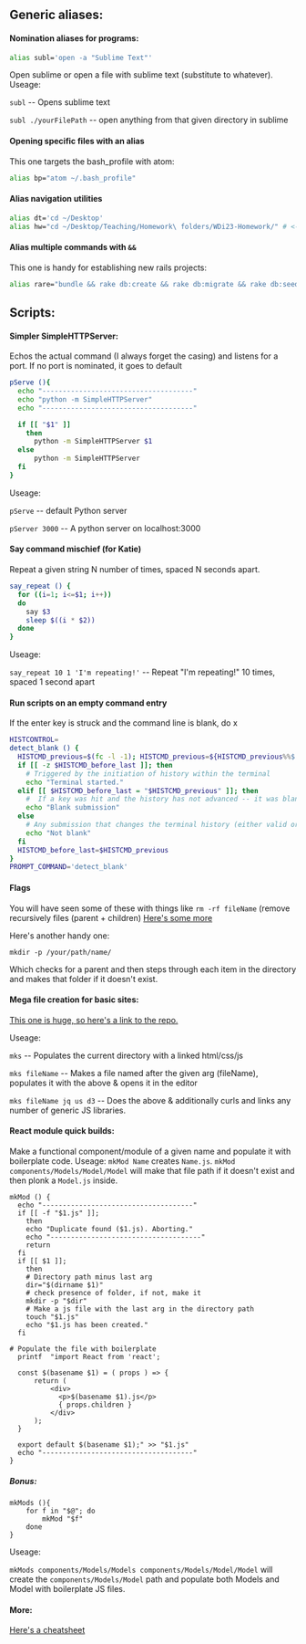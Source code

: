 ## Generic aliases:

#### Nomination aliases for programs:
```sh
alias subl='open -a "Sublime Text"'
```
Open sublime or open a file with sublime text (substitute to whatever).
Useage:

`subl` -- Opens sublime text

`subl ./yourFilePath` -- open anything from that given directory in sublime

#### Opening specific files with an alias 
This one targets the bash_profile with atom:
```sh
alias bp="atom ~/.bash_profile"
```

#### Alias navigation utilities
```sh
alias dt='cd ~/Desktop'
alias hw="cd ~/Desktop/Teaching/Homework\ folders/WDi23-Homework/" # <- Change this directory to match your local machine.
```

#### Alias multiple commands with `&&`
This one is handy for establishing new rails projects:
```sh
alias rare="bundle && rake db:create && rake db:migrate && rake db:seed && subl . && rails s" # replace 'subl' with 'atom', or your preferred editor
```

## Scripts: 

#### Simpler SimpleHTTPServer:
Echos the actual command (I always forget the casing) and listens for a port. If no port is nominated, it goes to default
```sh
pServe (){
  echo "-------------------------------------"
  echo "python -m SimpleHTTPServer"
  echo "-------------------------------------"

  if [[ "$1" ]]
    then
      python -m SimpleHTTPServer $1
  else
      python -m SimpleHTTPServer
  fi
}
```

Useage:

`pServe` -- default Python server

`pServer 3000` -- A python server on localhost:3000

#### Say command mischief (for Katie)
Repeat a given string N number of times, spaced N seconds apart.
```sh
say_repeat () {
  for ((i=1; i<=$1; i++))
  do
    say $3
    sleep $((i * $2))
  done
}
```

Useage: 

`say_repeat 10 1 'I'm repeating!'` -- Repeat "I'm repeating!" 10 times, spaced 1 second apart

#### Run scripts  on an empty command entry

If the enter key is struck and the command line is blank, do x
```sh
HISTCONTROL=
detect_blank () {
  HISTCMD_previous=$(fc -l -1); HISTCMD_previous=${HISTCMD_previous%%$'[\t ]'*}
  if [[ -z $HISTCMD_before_last ]]; then
    # Triggered by the initiation of history within the terminal
    echo "Terminal started."
  elif [[ $HISTCMD_before_last = "$HISTCMD_previous" ]]; then
    #  If a key was hit and the history has not advanced -- it was blank.
    echo "Blank submission"
  else
    # Any submission that changes the terminal history (either valid or invalid commands)
    echo "Not blank"
  fi
  HISTCMD_before_last=$HISTCMD_previous
}
PROMPT_COMMAND='detect_blank'
```

#### Flags
You will have seen some of these with things like `rm -rf fileName` (remove recursively files (parent + children)
[Here's some more](https://tldp.org/LDP/abs/html/options.html)


Here's another handy one:
```
mkdir -p /your/path/name/
``` 
Which checks for a parent and then steps through each item in the directory and makes that folder if it doesn't exist.

#### Mega file creation for basic sites:
[This one is huge, so here's a link to the repo.](https://github.com/Phoboes/mks)

Useage:

`mks` -- Populates the current directory with a linked html/css/js

`mks fileName` -- Makes a file named after the given arg (fileName), populates it with the above & opens it in the editor

`mks fileName jq us d3` -- Does the above & additionally curls and links any number of generic JS libraries.

#### React module quick builds:

Make a functional component/module of a given name and populate it with boilerplate code.
Useage: `mkMod Name` creates `Name.js`. `mkMod components/Models/Model/Model` will make that file path if it doesn't exist and then plonk a `Model.js` inside.
```
mkMod () { 
  echo "-------------------------------------"
  if [[ -f "$1.js" ]];
    then
    echo "Duplicate found ($1.js). Aborting."
    echo "-------------------------------------"
    return
  fi
  if [[ $1 ]];
    then
    # Directory path minus last arg
    dir="$(dirname $1)"
    # check presence of folder, if not, make it
    mkdir -p "$dir"
    # Make a js file with the last arg in the directory path
    touch "$1.js"
    echo "$1.js has been created."
  fi

# Populate the file with boilerplate
  printf  "import React from 'react';

  const $(basename $1) = ( props ) => {
      return (
          <div>
            <p>$(basename $1).js</p>
            { props.children }
          </div>
      );
  }

  export default $(basename $1);" >> "$1.js"
  echo "-------------------------------------"
}
```

##### Bonus:

```
mkMods (){
    for f in "$@"; do
        mkMod "$f"
    done
}
```

Useage:

`mkMods components/Models/Models components/Models/Model/Model` will create the `components/Models/Model` path and populate both Models and Model with boilerplate JS files.
#### More:
[Here's a cheatsheet](https://devhints.io/bash)
